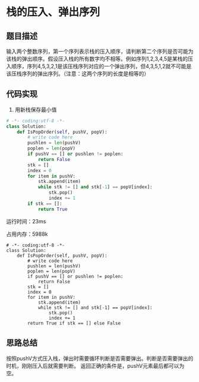# 栈的压入、弹出序列


## 题目描述


输入两个整数序列，第一个序列表示栈的压入顺序，请判断第二个序列是否可能为该栈的弹出顺序。假设压入栈的所有数字均不相等。例如序列1,2,3,4,5是某栈的压入顺序，序列4,5,3,2,1是该压栈序列对应的一个弹出序列，但4,3,5,1,2就不可能是该压栈序列的弹出序列。（注意：这两个序列的长度是相等的）


## 代码实现

1. 用新栈保存最小值
```python
# -*- coding:utf-8 -*-
class Solution:
    def IsPopOrder(self, pushV, popV):
        # write code here
        pushlen = len(pushV)
        poplen = len(popV)
        if pushV == [] or pushlen != poplen:
            return False
        stk = []
        index = 0
        for item in pushV:
            stk.append(item)
            while stk != [] and stk[-1] == popV[index]:
                stk.pop()
                index += 1
        if stk == []:
            return True
```
运行时间：23ms

占用内存：5988k

```
# -*- coding:utf-8 -*-
class Solution:
    def IsPopOrder(self, pushV, popV):
        # write code here
        pushlen = len(pushV)
        poplen = len(popV)
        if pushV == [] or pushlen != poplen:
            return False
        stk = []
        index = 0
        for item in pushV:
            stk.append(item)
            while stk != [] and stk[-1] == popV[index]:
                stk.pop()
                index += 1
        return True if stk == [] else False
```



## 思路总结

按照pushV方式压入栈，弹出时需要循环判断是否需要弹出。判断是否需要弹出的时机，刚刚压入后就需要判断。
返回正确的条件是，pushV元素最后都可以为空。